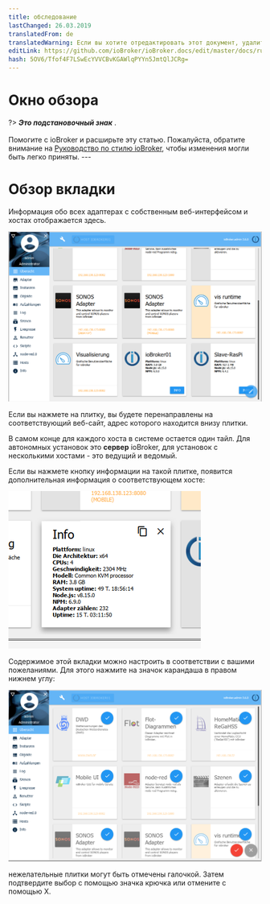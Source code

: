 ```yaml
---
title: обследование
lastChanged: 26.03.2019
translatedFrom: de
translatedWarning: Если вы хотите отредактировать этот документ, удалите поле «translationFrom», в противном случае этот документ будет снова автоматически переведен
editLink: https://github.com/ioBroker/ioBroker.docs/edit/master/docs/ru/admin/overview.md
hash: 5OV6/Tfof4F7LSwEcYVVCBvKGAWlqPYYn5JmtQlJCRg=
---
```

# Окно обзора
?> ***Это подстановочный знак*** . <br><br> Помогите с ioBroker и расширьте эту статью. Пожалуйста, обратите внимание на [Руководство по стилю ioBroker](community/styleguidedoc), чтобы изменения могли быть легко приняты. ---

# Обзор вкладки
Информация обо всех адаптерах с собственным веб-интерфейсом и хостах отображается здесь.

![Обзор вкладки](../../de/admin/media/ADMIN_Uebersicht.png)

Если вы нажмете на плитку, вы будете перенаправлены на соответствующий веб-сайт, адрес которого находится внизу плитки.

В самом конце для каждого хоста в системе остается один тайл. Для автономных установок это **сервер** ioBroker, для установок с несколькими хостами - это ведущий и ведомый.

Если вы нажмете кнопку информации на такой плитке, появится дополнительная информация о соответствующем хосте:

![Обзор вкладки](../../de/admin/media/ADMIN_Uebersicht_host.png)

Содержимое этой вкладки можно настроить в соответствии с вашими пожеланиями. Для этого нажмите на значок карандаша в правом нижнем углу:

![Обзор вкладки](../../de/admin/media/ADMIN_Uebersicht_edit.png)

нежелательные плитки могут быть отмечены галочкой. Затем подтвердите выбор с помощью значка крючка или отмените с помощью X.